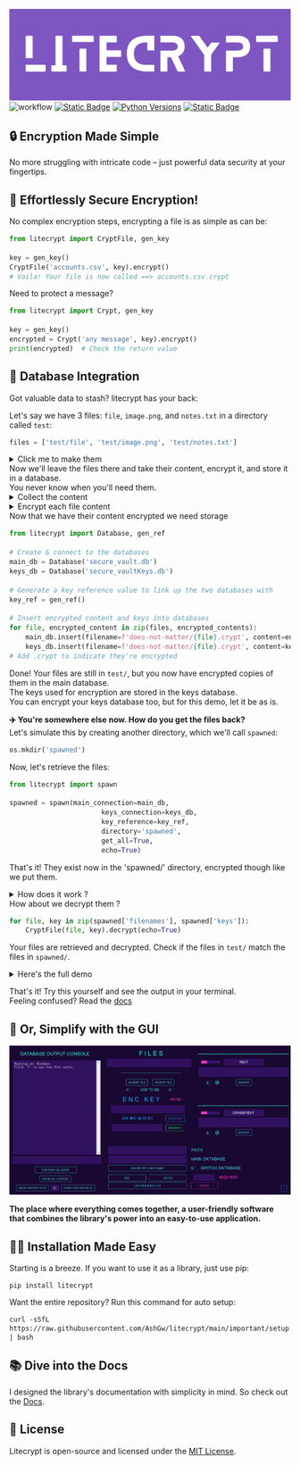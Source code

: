 ![alt text](docs/assets/widelogo1.png)
![workflow](https://github.com/ashgw/litecrypt/actions/workflows/deploy.yaml/badge.svg)
[![Static Badge](https://img.shields.io/badge/Docs-latest-%237e56c2)](https://ashgw.github.io/litecrypt)
[![Python Versions](https://img.shields.io/badge/Python-3.7%7C%203.8%20%7C%203.9%20%7C%203.10%20%7C%203.11-blue)](https://pypi.org/project/litecrypt/)
[![Static Badge](https://img.shields.io/badge/PyPI-latest-brightgreen)](https://pypi.org/project/litecrypt/)



## 🔒 Encryption Made Simple

No more struggling with intricate code – just powerful data security at your fingertips.



## 🔑 Effortlessly Secure Encryption!

No complex encryption steps, encrypting a file is as simple as can be:

```python
from litecrypt import CryptFile, gen_key

key = gen_key()
CryptFile('accounts.csv', key).encrypt()
# Voila! Your file is now called ==> accounts.csv.crypt
```
Need to protect a message?
```python
from litecrypt import Crypt, gen_key

key = gen_key()
encrypted = Crypt('any message', key).encrypt()
print(encrypted)  # Check the return value
```


## 💾 Database Integration

Got valuable data to stash? litecrypt has your back:

Let's say we have 3 files: `file`, `image.png`, and `notes.txt` in a directory called `test`:
```python
files = ['test/file', 'test/image.png', 'test/notes.txt']
```
<details><summary>Click me to make them</summary>

```python
import os
from litecrypt import CryptFile

# Create a directory for testing
os.mkdir('test')

# Create sample files
files = ['test/file', 'test/image.png', 'test/notes.txt']
file_contents = [b'some data', b'binary data of some image', b'some notes']

for file, content in zip(files, file_contents):
    CryptFile.make_file(filename=file, content=content)

# The files now exist in the directory test/
```
</details>
Now we'll leave the files there and take their content, encrypt it, and store it in a database.
<br>You never know when you'll need them.
<details><summary>Collect the content</summary>

```python
file_contents = []
for file in files:
    file_content = CryptFile.get_binary(file)
    file_contents.append(file_content)

```
Now we have a list containing each of these files' content
</details>

</details>
<details><summary>Encrypt each file content</summary>

```python
from litecrypt import Crypt, gen_key

key = gen_key()
encrypted_contents = []
for content in file_contents:
    encrypted_content = Crypt(content, key).encrypt(get_bytes=True)
    encrypted_contents.append(encrypted_content)
```
</details>
Now that we have their content encrypted we need storage

```python
from litecrypt import Database, gen_ref

# Create & connect to the databases
main_db = Database('secure_vault.db')
keys_db = Database('secure_vaultKeys.db')

# Generate a key reference value to link up the two databases with
key_ref = gen_ref()

# Insert encrypted content and keys into databases
for file, encrypted_content in zip(files, encrypted_contents):
    main_db.insert(filename=f'does-not-matter/{file}.crypt', content=encrypted_content, ref=key_ref)
    keys_db.insert(filename=f'does-not-matter/{file}.crypt', content=key, ref=key_ref)
# Add .crypt to indicate they're encrypted
```
Done! Your files are still in `test/`, but you now have encrypted copies of them in the main database.
<br>The keys used for encryption are stored in the keys database.
<br>You can encrypt your keys database too, but for this demo, let it be as is.

**✈️  You're somewhere else now. How do you get the files back?**
<br>Let's simulate this by creating another directory, which we'll call `spawned`:
```python
os.mkdir('spawned')
```
Now, let's retrieve the files:
```python
from litecrypt import spawn

spawned = spawn(main_connection=main_db,
                       keys_connection=keys_db,
                       key_reference=key_ref,
                       directory='spawned',
                       get_all=True,
                       echo=True)
```

That's it! They exist now in the 'spawned/' directory, encrypted though like we put them.
<details><summary>How does it work ?</summary>
Use your editor you'll get a concise explanation on what each function does:


![alt text](docs/assets/spawn-func.png)

</details>
How about we decrypt them ?

```python
for file, key in zip(spawned['filenames'], spawned['keys']):
    CryptFile(file, key).decrypt(echo=True)
```
Your files are retrieved and decrypted. Check if the files in `test/` match the files in `spawned/`.
<details><summary>Here's the full demo</summary>

```python
import os

from litecrypt import Crypt, CryptFile, Database, gen_key, gen_ref, spawn

# Create a directory for testing
os.mkdir("test")

# Create sample files
files = ["test/file", "test/image.png", "test/notes.txt"]
file_contents = [b"some data", b"binary data of some image", b"some notes"]

for file, content in zip(files, file_contents):
    CryptFile.make_file(filename=file, content=content)

# The files now exist in the directory test/

# Collect each file's content
file_contents = []
for file in files:
    file_content = CryptFile.get_binary(file)
    file_contents.append(file_content)

# Encrypt each file's content one by one
key = gen_key()
encrypted_contents = []
for content in file_contents:
    encrypted_content = Crypt(content, key).encrypt(get_bytes=True)
    encrypted_contents.append(encrypted_content)


# Initialize the main & the associated keys database
main_db = Database("secure_vault.db")
keys_db = Database("secure_vaultKeys.db")  # to hold the keys

# Generate a key reference value to link up the two databases with
key_ref = gen_ref()

# Insert encrypted content and keys into databases
for file, encrypted_content in zip(files, encrypted_contents):
    main_db.insert(
        filename=f"does-not-matter/{file}.crypt", content=encrypted_content, ref=key_ref
    )
    keys_db.insert(filename=f"does-not-matter/{file}.crypt", content=key, ref=key_ref)
# Add .crypt to indicate they're encrypted

# Create another directory
os.mkdir("spawned")

# The files will now pop into existence in this new directory
spawned = spawn(
    main_connection=main_db,
    keys_connection=keys_db,
    key_reference=key_ref,
    directory="spawned",
    get_all=True,
    echo=True,
)

# Decrypt them
for file, key in zip(spawned["filenames"], spawned["keys"]):
    CryptFile(file, key).decrypt(echo=True)
```

</details>

That's it! Try this yourself and see the output in your terminal.
<br>Feeling confused? Read the [docs](https://ashgw.github.io/litecrypt)


## 🚀 Or, Simplify with the GUI

![alt text](docs/assets/GUI.png)

**The place where everything comes together, a user-friendly software that combines the library's power into an easy-to-use application.**


## 🧙‍♂️ Installation Made Easy

Starting is a breeze. If you want to use it as a library, just use pip:

```shell
pip install litecrypt
```

Want the entire repository? Run this command for auto setup:

```shell
curl -sSfL https://raw.githubusercontent.com/AshGw/litecrypt/main/important/setup.sh | bash
```



## 📚 Dive into the Docs

I designed the library's documentation with simplicity in mind. So check out the [Docs](https://ashgw.github.io/litecrypt).



## 🔐 License

Litecrypt is open-source and licensed under the [MIT License](https://github.com/AshGw/litecrypt/blob/main/LICENSE).
